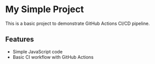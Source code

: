 # My Simple Project

This is a basic project to demonstrate GitHub Actions CI/CD pipeline.

## Features
- Simple JavaScript code
- Basic CI workflow with GitHub Actions
